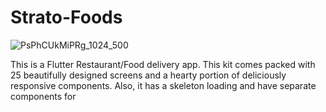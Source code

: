 # Strato-Foods
![PsPhCUkMiPRg_1024_500](https://github.com/officiallyutso/Strato-Foods/assets/62977856/3a4b8c0c-3db0-47ae-a40b-6ffe19dfc412)

This is a Flutter Restaurant/Food delivery app. This kit comes packed with 25 beautifully designed screens and a hearty portion of deliciously responsive components. Also, it has a skeleton loading and have separate components for





